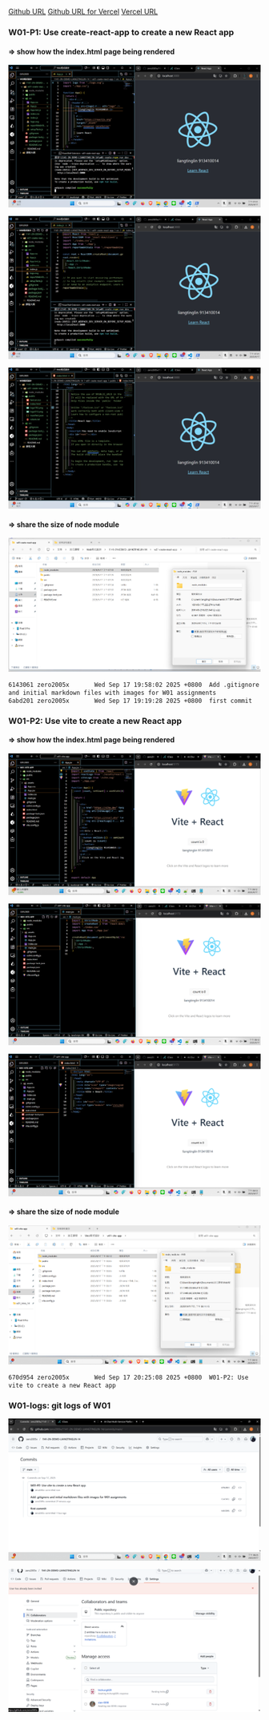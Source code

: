 [Github URL](https://github.com/zero2005x/1141-2N-DEMO-LIANGTINGLIN-14)
[Github URL for Vercel](https://github.com/zero2005x/114_2N_demo_vercel_liangtinglin)
[Vercel URL](https://114-2-n-demo-vercel-liangtinglin.vercel.app/)

### W01-P1: Use create-react-app to create a new React app

#### => show how the index.html page being rendered

![](w01-p1-1.png)

![](w01-p1-2.png)

![](w01-p1-3.png)

#### => share the size of node module

![](w01-p2-1.png)

```
6143061 zero2005x       Wed Sep 17 19:58:02 2025 +0800  Add .gitignore and initial markdown files with images for W01 assignments
6abd201 zero2005x       Wed Sep 17 19:19:28 2025 +0800  first commit
```

### W01-P2: Use vite to create a new React app

#### => show how the index.html page being rendered

![](w01-p3-1.png)

![](w01-p3-2.png)

![](w01-p3-3.png)

#### => share the size of node module

![](w01-p4-1.png)

```
670d954 zero2005x       Wed Sep 17 20:25:08 2025 +0800  W01-P2: Use vite to create a new React app
```

### W01-logs: git logs of W01

![](w01-logs.png)

![](w01_shared.png)
